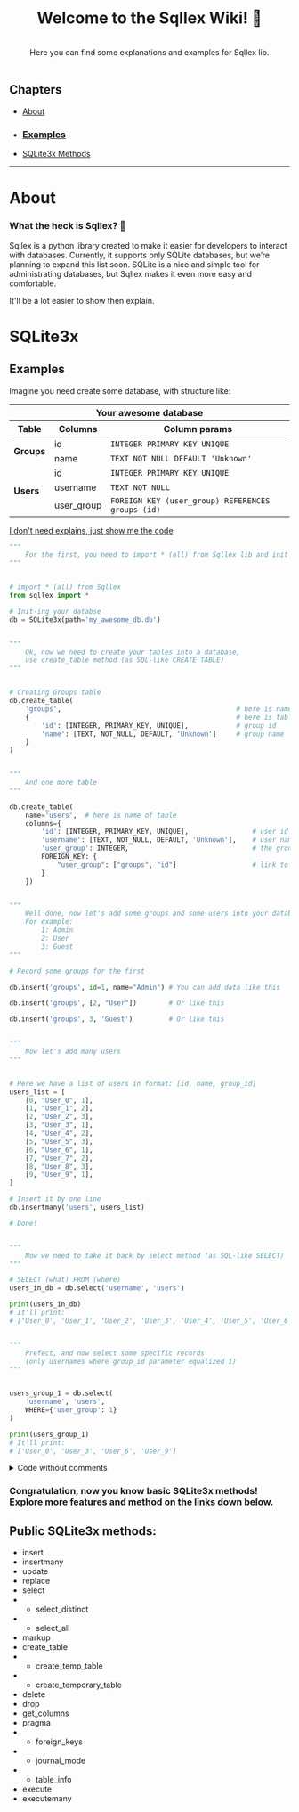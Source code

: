 <div align="center">


# Welcome to the Sqllex Wiki! 👋



<br>
Here you can find some explanations and examples for Sqllex lib. <br>
</div><br>

## Chapters
- [About](#About)
- ### [Examples](#Examples)
- [SQLite3x Methods](#SQLite3x)

---

# About

### What the heck is Sqllex? 🤔

Sqllex is a python library created to make it easier for developers to interact with databases.
Currently, it supports only SQLite databases, but we’re planning to expand this list soon. 
SQLite is a nice and simple tool for administrating databases, but Sqllex makes it even more easy and comfortable.

It'll be a lot easier to show then explain.


# SQLite3x
## Examples
Imagine you need create some database, with structure like:


<table>
    <thead>
        <tr>
            <th colspan=3>Your awesome database</th>
        </tr>
        <tr>
            <th colspan=1>Table</th>
            <th colspan=1>Columns</th>
            <th colspan=1>Column params</th>
        </tr>
    </thead>
    <tbody>
        <tr>
            <td rowspan=2><b>Groups</b></td>
            <td rowspan=1>id</td>
            <td><code>INTEGER PRIMARY KEY UNIQUE</code></td>
        </tr>
        <tr>
            <td>name</td>
            <td><code>TEXT NOT NULL DEFAULT 'Unknown'</code></td>
        </tr>
        <tr>
            <td rowspan=3><b>Users</b></td>
            <td>id</td>
            <td><code>INTEGER PRIMARY KEY UNIQUE</code></td>
        </tr>
        <tr>
            <td>username</td>
            <td><code>TEXT NOT NULL</code></td>
        </tr>
        <tr>
            <td>user_group</td>
            <td><code>FOREIGN KEY (user_group) REFERENCES groups (id)</code></td>
        </tr>
    </tbody>
</table>


[I don't need explains, just show me the code](#Code)


```python
"""
    For the first, you need to import * (all) from Sqllex lib and init your database
"""


# import * (all) from Sqllex
from sqllex import *

# Init-ing your databse
db = SQLite3x(path='my_awesome_db.db')


"""
    Ok, now we need to create your tables into a database, 
    use create_table method (as SQL-like CREATE TABLE)
"""


# Creating Groups table
db.create_table(
    'groups',                                            # here is name of table
    {                                                    # here is table structure
        'id': [INTEGER, PRIMARY_KEY, UNIQUE],            # group id
        'name': [TEXT, NOT_NULL, DEFAULT, 'Unknown']     # group name
    }
)


"""
    And one more table
"""

db.create_table(
    name='users',  # here is name of table
    columns={
        'id': [INTEGER, PRIMARY_KEY, UNIQUE],                # user id
        'username': [TEXT, NOT_NULL, DEFAULT, 'Unknown'],    # user name
        'user_group': INTEGER,                               # the group user belongs to 
        FOREIGN_KEY: {
            "user_group": ["groups", "id"]                   # link to table groups, column id
        }
    })


"""
    Well done, now let's add some groups and some users into your database
    For example:
        1: Admin 
        2: User
        3: Guest
"""

# Record some groups for the first

db.insert('groups', id=1, name="Admin") # You can add data like this 

db.insert('groups', [2, "User"])        # Or like this

db.insert('groups', 3, 'Guest')         # Or like this


"""
    Now let's add many users
"""


# Here we have a list of users in format: [id, name, group_id]
users_list = [
    [0, "User_0", 1],
    [1, "User_1", 2],
    [2, "User_2", 3],
    [3, "User_3", 1],
    [4, "User_4", 2],
    [5, "User_5", 3],
    [6, "User_6", 1],
    [7, "User_7", 2],
    [8, "User_8", 3],
    [9, "User_9", 1],
]

# Insert it by one line
db.insertmany('users', users_list)

# Done!


"""
    Now we need to take it back by select method (as SQL-like SELECT)
"""

# SELECT (what) FROM (where)
users_in_db = db.select('username', 'users')

print(users_in_db)
# It'll print:
# ['User_0', 'User_1', 'User_2', 'User_3', 'User_4', 'User_5', 'User_6', 'User_7', 'User_8', 'User_9']


"""
    Prefect, and now select some specific records 
    (only usernames where group_id parameter equalized 1)
"""


users_group_1 = db.select(
    'username', 'users',
    WHERE={'user_group': 1}
)

print(users_group_1)
# It'll print:
# ['User_0', 'User_3', 'User_6', 'User_9']
```

<details>
<summary id="just_code_1">Code without comments</summary>



```python

from sqllex import *


db = SQLite3x(path='my_awesome_db.db')

db.create_table(
    'groups',
    {
        'id': [INTEGER, PRIMARY_KEY, UNIQUE],
        'name': [TEXT, NOT_NULL, DEFAULT, 'Unknown']
    }
)

db.create_table(
    name='users',
    columns={
        'id': [INTEGER, PRIMARY_KEY, UNIQUE],
        'username': [TEXT, NOT_NULL, DEFAULT, 'Unknown'],
        'user_group': INTEGER,
        FOREIGN_KEY: {
            "user_group": ["groups", "id"]
        }
    })

db.insert('groups', id=1, name="Admin")

db.insert('groups', [2, "User"])

db.insert('groups', 3, 'Guest')


users_list = [
    [0, "User_0", 1],
    [1, "User_1", 2],
    [2, "User_2", 3],
    [3, "User_3", 1],
    [4, "User_4", 2],
    [5, "User_5", 3],
    [6, "User_6", 1],
    [7, "User_7", 2],
    [8, "User_8", 3],
    [9, "User_9", 1],
]

db.insertmany('users', users_list)

users_in_db = db.select('username', 'users')

print(users_in_db)

users_group_1 = db.select(
    'username', 'users',
    WHERE={'user_group': 1}
)

print(users_group_1)
```
</details>


### Congratulation, now you know basic SQLite3x methods! Explore more features and method on the links down below.


## Public SQLite3x methods:

- insert
- insertmany
- update
- replace
- select
- - select_distinct
- - select_all
- markup
- create_table
- - create_temp_table
- - create_temporary_table
- delete
- drop
- get_columns
- pragma
- - foreign_keys
- - journal_mode
- - table_info
- execute
- executemany


